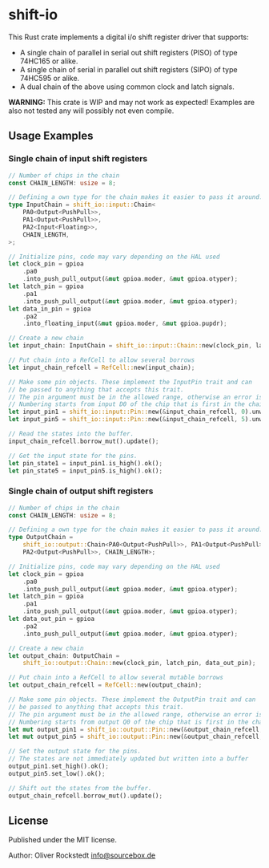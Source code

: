 # shift-io

This Rust crate implements a digital i/o shift register driver that supports:

- A single chain of parallel in serial out shift registers (PISO) of type 74HC165 or alike.
- A single chain of serial in parallel out shift registers (SIPO) of type 74HC595 or alike.
- A dual chain of the above using common clock and latch signals.

**WARNING:** This crate is WIP and may not work as expected! Examples are also not tested any will possibly not even compile.

## Usage Examples

### Single chain of input shift registers

```rust
// Number of chips in the chain
const CHAIN_LENGTH: usize = 8;

// Defining a own type for the chain makes it easier to pass it around.
type InputChain = shift_io::input::Chain<
    PA0<Output<PushPull>>,
    PA1<Output<PushPull>>,
    PA2<Input<Floating>>,
    CHAIN_LENGTH,
>;

// Initialize pins, code may vary depending on the HAL used
let clock_pin = gpioa
    .pa0
    .into_push_pull_output(&mut gpioa.moder, &mut gpioa.otyper);
let latch_pin = gpioa
    .pa1
    .into_push_pull_output(&mut gpioa.moder, &mut gpioa.otyper);
let data_in_pin = gpioa
    .pa2
    .into_floating_input(&mut gpioa.moder, &mut gpioa.pupdr);

// Create a new chain
let input_chain: InputChain = shift_io::input::Chain::new(clock_pin, latch_pin, data_in_pin);

// Put chain into a RefCell to allow several borrows
let input_chain_refcell = RefCell::new(input_chain);

// Make some pin objects. These implement the InputPin trait and can
// be passed to anything that accepts this trait.
// The pin argument must be in the allowed range, otherwise an error is returned.
// Numbering starts from input D0 of the chip that is first in the chain
let input_pin1 = shift_io::input::Pin::new(&input_chain_refcell, 0).unwrap();
let input_pin5 = shift_io::input::Pin::new(&input_chain_refcell, 5).unwrap();

// Read the states into the buffer.
input_chain_refcell.borrow_mut().update();

// Get the input state for the pins.
let pin_state1 = input_pin1.is_high().ok();
let pin_state5 = input_pin5.is_high().ok();
```

### Single chain of output shift registers

```rust
// Number of chips in the chain
const CHAIN_LENGTH: usize = 8;

// Defining a own type for the chain makes it easier to pass it around.
type OutputChain =
    shift_io::output::Chain<PA0<Output<PushPull>>, PA1<Output<PushPull>>, 
    PA2<Output<PushPull>>, CHAIN_LENGTH>;

// Initialize pins, code may vary depending on the HAL used
let clock_pin = gpioa
    .pa0
    .into_push_pull_output(&mut gpioa.moder, &mut gpioa.otyper);
let latch_pin = gpioa
    .pa1
    .into_push_pull_output(&mut gpioa.moder, &mut gpioa.otyper);
let data_out_pin = gpioa
    .pa2
    .into_push_pull_output(&mut gpioa.moder, &mut gpioa.otyper);

// Create a new chain
let output_chain: OutputChain =
    shift_io::output::Chain::new(clock_pin, latch_pin, data_out_pin);

// Put chain into a RefCell to allow several mutable borrows
let output_chain_refcell = RefCell::new(output_chain);

// Make some pin objects. These implement the OutputPin trait and can
// be passed to anything that accepts this trait.
// The pin argument must be in the allowed range, otherwise an error is returned.
// Numbering starts from output Q0 of the chip that is first in the chain
let mut output_pin1 = shift_io::output::Pin::new(&output_chain_refcell, 0).unwrap();
let mut output_pin5 = shift_io::output::Pin::new(&output_chain_refcell, 5).unwrap();

// Set the output state for the pins.
// The states are not immediately updated but written into a buffer
output_pin1.set_high().ok();
output_pin5.set_low().ok();

// Shift out the states from the buffer.
output_chain_refcell.borrow_mut().update();
```

## License

Published under the MIT license.

Author: Oliver Rockstedt <info@sourcebox.de>
